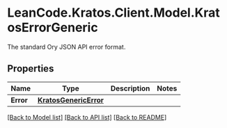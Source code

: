 # LeanCode.Kratos.Client.Model.KratosErrorGeneric
The standard Ory JSON API error format.

## Properties

Name | Type | Description | Notes
------------ | ------------- | ------------- | -------------
**Error** | [**KratosGenericError**](KratosGenericError.md) |  | 

[[Back to Model list]](../../README.md#documentation-for-models) [[Back to API list]](../../README.md#documentation-for-api-endpoints) [[Back to README]](../../README.md)

